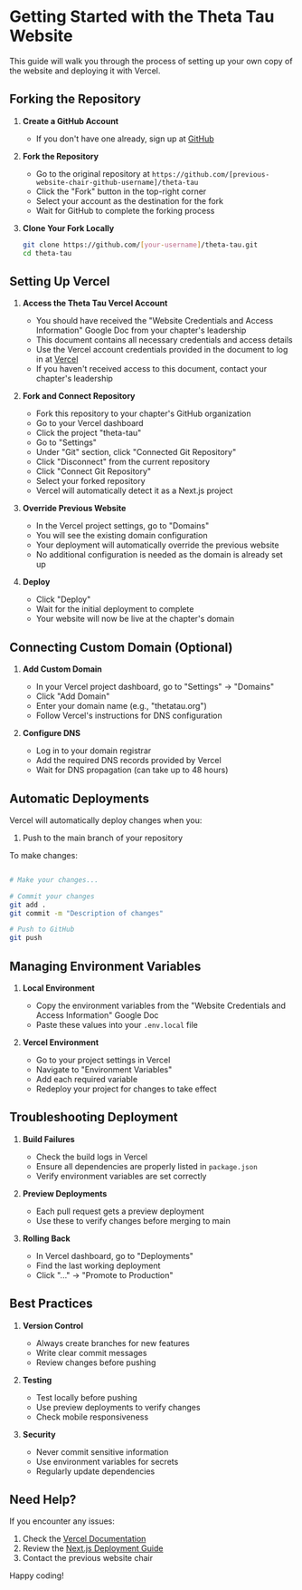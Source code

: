 # Getting Started with the Theta Tau Website

This guide will walk you through the process of setting up your own copy of the website and deploying it with Vercel.

## Forking the Repository

1. **Create a GitHub Account**
   - If you don't have one already, sign up at [GitHub](https://github.com)

2. **Fork the Repository**
   - Go to the original repository at `https://github.com/[previous-website-chair-github-username]/theta-tau`
   - Click the "Fork" button in the top-right corner
   - Select your account as the destination for the fork
   - Wait for GitHub to complete the forking process

3. **Clone Your Fork Locally**
   ```bash
   git clone https://github.com/[your-username]/theta-tau.git
   cd theta-tau
   ```

## Setting Up Vercel

1. **Access the Theta Tau Vercel Account**
   - You should have received the "Website Credentials and Access Information" Google Doc from your chapter's leadership
   - This document contains all necessary credentials and access details
   - Use the Vercel account credentials provided in the document to log in at [Vercel](https://vercel.com)
   - If you haven't received access to this document, contact your chapter's leadership

2. **Fork and Connect Repository**
   - Fork this repository to your chapter's GitHub organization
   - Go to your Vercel dashboard
   - Click the project "theta-tau"
   - Go to "Settings"
   - Under "Git" section, click "Connected Git Repository"
   - Click "Disconnect" from the current repository
   - Click "Connect Git Repository"
   - Select your forked repository
   - Vercel will automatically detect it as a Next.js project

3. **Override Previous Website**
   - In the Vercel project settings, go to "Domains"
   - You will see the existing domain configuration
   - Your deployment will automatically override the previous website
   - No additional configuration is needed as the domain is already set up

4. **Deploy**
   - Click "Deploy"
   - Wait for the initial deployment to complete
   - Your website will now be live at the chapter's domain

## Connecting Custom Domain (Optional)

1. **Add Custom Domain**
   - In your Vercel project dashboard, go to "Settings" → "Domains"
   - Click "Add Domain"
   - Enter your domain name (e.g., "thetatau.org")
   - Follow Vercel's instructions for DNS configuration

2. **Configure DNS**
   - Log in to your domain registrar
   - Add the required DNS records provided by Vercel
   - Wait for DNS propagation (can take up to 48 hours)

## Automatic Deployments

Vercel will automatically deploy changes when you:
1. Push to the main branch of your repository

To make changes:
```bash

# Make your changes...

# Commit your changes
git add .
git commit -m "Description of changes"

# Push to GitHub
git push
```

## Managing Environment Variables

1. **Local Environment**
   - Copy the environment variables from the "Website Credentials and Access Information" Google Doc
   - Paste these values into your `.env.local` file

2. **Vercel Environment**
   - Go to your project settings in Vercel
   - Navigate to "Environment Variables"
   - Add each required variable
   - Redeploy your project for changes to take effect

## Troubleshooting Deployment

1. **Build Failures**
   - Check the build logs in Vercel
   - Ensure all dependencies are properly listed in `package.json`
   - Verify environment variables are set correctly

2. **Preview Deployments**
   - Each pull request gets a preview deployment
   - Use these to verify changes before merging to main

3. **Rolling Back**
   - In Vercel dashboard, go to "Deployments"
   - Find the last working deployment
   - Click "..." → "Promote to Production"

## Best Practices

1. **Version Control**
   - Always create branches for new features
   - Write clear commit messages
   - Review changes before pushing

2. **Testing**
   - Test locally before pushing
   - Use preview deployments to verify changes
   - Check mobile responsiveness

3. **Security**
   - Never commit sensitive information
   - Use environment variables for secrets
   - Regularly update dependencies

## Need Help?

If you encounter any issues:
1. Check the [Vercel Documentation](https://vercel.com/docs)
2. Review the [Next.js Deployment Guide](https://nextjs.org/docs/deployment)
3. Contact the previous website chair

Happy coding!
